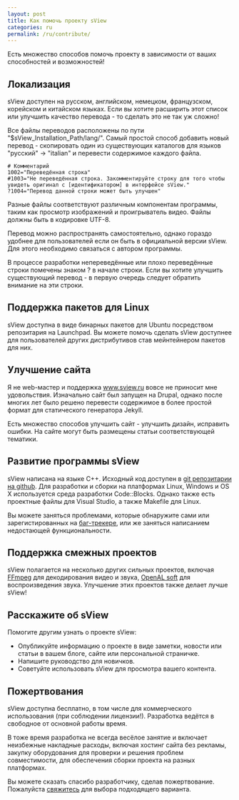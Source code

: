 ```yaml
---
layout: post
title: Как помочь проекту sView
categories: ru
permalink: /ru/contribute/
---
```


Есть множество способов помочь проекту в зависимости от ваших способностей и возможностей!

## <a name="localization">Локализация</a>
sView доступен на русском, английском, немецком, французском, корейском и китайском языках.
Если вы хотите расширить этот список или улучшить качество перевода - то сделать это не так уж сложно!

Все файлы переводов расположены по пути "$sView_Installation_Path/lang/".
Самый простой способ добавить новый перевод - скопировать один из существующих каталогов для языков "русский" -> "italian"
и перевести содержимое каждого файла.

```
# Комментарий
1002="Переведённая строка"
#1003="Не переведённая строка. Закомментируйте строку для того чтобы увидеть оригинал с [идентификатором] в интерфейсе sView."
?1004="Перевод данной строки может быть улучшен"
```

Разные файлы соответствуют различным компонентам программы, таким как просмотр изображений и проигрыватель видео.
Файлы должны быть в кодировке UTF-8.

Перевод можно распространять самостоятельно, однако гораздо удобнее для пользователей если он быть в официальной версии sView.
Для этого необходимо связаться с автором программы.

В процессе разработки непереведённые или плохо переведённые строки помечены знаком ? в начале строки.
Если вы хотите улучшить существующий перевод - в первую очередь следует обратить внимание на эти строки.

## Поддержка пакетов для Linux
sView доступна в виде бинарных пакетов для Ubuntu посредством репозитария на Launchpad.
Вы можете помочь сделать sView доступнее для пользователей других дистрибутивов став мейнтейнером пакетов для них.

## Улучшение сайта
Я не web-мастер и поддержка www.sview.ru вовсе не приносит мне удовольствия.
Изначально сайт был запущен на Drupal, однако после многих лет было решено перевести содержимое в более простой формат для статического генератора Jekyll.

Есть множество способов улучшить сайт - улучшить дизайн, исправить ошибки.
На сайте могут быть размещены статьи соответствующей тематики.

## Развитие программы sView
sView написана на языке C++. Исходный код доступен в [git репозитарии на github](https://github.com/gkv311/sview).
Для разработки и сборки на платформах Linux, Windows и OS X используется среда разработки Code::Blocks.
Однако также есть проектные файлы для Visual Studio, а также Makefile для Linux.

Вы можете заняться проблемами, которые обнаружите сами или зарегистированных на [баг-трекере](https://github.com/gkv311/sview/issues),
или же заняться написанием недостающей функциональности.

## Поддержка смежных проектов
sView полагается на несколько других сильных проектов, включая [FFmpeg](www.ffmpeg.org) для декодирования видео и звука,
[OpenAL soft](https://openal-soft.org/) для воспроизведения звука.
Улучшение этих проектов также делает лучше sView!

## Расскажите об sView
Помогите другим узнать о проекте sView:

* Опубликуйте информацию о проекте в виде заметки, новости или статьи в вашем блоге, сайте или персональной страничке.
* Напишите руководство для новичков.
* Советуйте использовать sView для просмотра вашего контента.

## Пожертвования
sView доступна бесплатно, в том числе для коммерческого использования (при соблюдении лицензии!).
Разработка ведётся в свободное от основной работы время.

В тоже время разработка не всегда весёлое занятие и включает неизбежные накладные расходы, включая хостинг сайта без рекламы,
закупку оборудования для проверки и решения проблем совместимости, для обеспечения сборки проекта на разных платформах.

Вы можете сказать спасибо разработчику, сделав пожертвование.
Пожалуйста [свяжитесь](/en/about) для выбора подходящего варианта.
